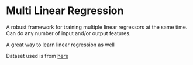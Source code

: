 # Multi Linear Regression

A robust framework for training multiple linear regressors at the same time. Can do any number of input and/or output features.

A great way to learn linear regression as well

Dataset used is from [here](https://www.kaggle.com/maca11/all-pokemon-dataset)